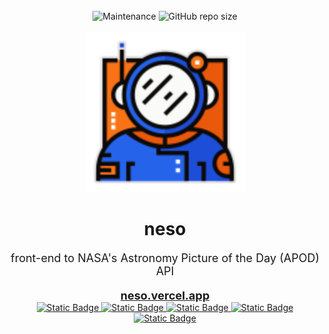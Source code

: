<div align="center">

<br />

<img alt="Maintenance" src="https://img.shields.io/maintenance/yes/2023?style=for-the-badge">
<img alt="GitHub repo size" src="https://img.shields.io/github/repo-size/paulinek13/neso?style=for-the-badge">

<br />
<br />

<img src="static/favicon.svg" alt="neso_img" width="256">
<h1><b>neso</b></h1>
<p style="font-size: large;">front-end to NASA's Astronomy Picture of the Day (APOD) API</p>
<a style="font-size: large;" href="https://neso.vercel.app/"><strong>neso.vercel.app</strong></a>

<br />

<a href="https://vercel.com/">
<img alt="Static Badge" src="https://img.shields.io/badge/vercel-0c0a09?style=for-the-badge&logo=vercel"/>
</a>
<a href="https://kit.svelte.dev/">
<img alt="Static Badge" src="https://img.shields.io/badge/svetle_kit-0c0a09?style=for-the-badge&logo=svelte"/>
</a>
<a href="https://tailwindcss.com/">
<img alt="Static Badge" src="https://img.shields.io/badge/tailwindcss-0c0a09?style=for-the-badge&logo=tailwindcss"/>
</a>
<a href="https://vitejs.dev/">
<img alt="Static Badge" src="https://img.shields.io/badge/vite-0c0a09?style=for-the-badge&logo=vite"/>
</a>
<a href="https://postcss.org/">
<img alt="Static Badge" src="https://img.shields.io/badge/postcss-0c0a09?style=for-the-badge&logo=postcss"/>
</a>

</div>